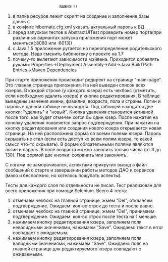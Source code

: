 							ВАЖНО!!!
							
1) в папке ресуров лежит скрипт на создание и заполнение базы данных. 
2) в конфиге hibernate.cfg.xml указать актуальный пароль к БД
3) перед запуском тестов в AbstractUITest проверить номер порта(при различных вариантах запуска приложения порт может меняться(:8080 или 	:6013))	
4) с Java 1.5 приложение ругается на переопределение родительского метода. Надо сменить библиотеку в проекте на 1.7
5) почему-то вылетают зависимости мэйвена. Приходится добавлять руками: Properties->Deployment Assembly->Add->Java Build Path Entries->Maven Dependencies
		
При старте приложения происходит редирект на страницу "main-page". Это главная страница приложения.	
На ней выведен список всех юзеров. В каждой строке (у каждого юзера) есть чекбокс (отметить, если необходимо удалить юзера) и
кнопка редактирования. В таблице выведены значения имени, фамилии, возраста, пола и страны. Логин и пароль в данной таблице не выводтся.
Под таблицей находятся две кнопки: "удалить" и "новый". 
Кнопка удаления становится активной после того, как будет отмечен хотся бы один юзер. После нажатия на конопку удаления появляется запрос подтверждения.
При нажатии на кнопку редактирования или создания нового юзера открывается новая страница. На ней расположена форма со всеми
полями юзера. Пароль скрывать не стал (если есть доступ ко всем полям юзера, то какой смысл что-то скрывать). В форме обязательными полями
являются логин и пароль. В поле возраста можно заносить только числа (от 3 до 130). Под формой две кнопки: сохранить или закончить.
	
	
С логами не заморачивался, аспектами прикрутил вывод в файл сообщений о старте и завершении работы методов ДАО и сервисов (мало и
бесполезно, но хотелось пощупать аспекты).

Тесты для каждого слоя по отдельности не писал. Тест реализован для всего приложения при помощи Selenium.
Всего 4 теста:	
1) отмечаем чекбокс на главной странице, жмем "Del", откланяем подтверждение. Ожидаем: кол-во строк до теста и после равно.
2) отмечаем чекбокс на главной странице, жмем "Del", принимаем подтверждение. Ожидаем: кол-во строк после теста на 1 меньше.
3) нажимаем кнопку редактирования юзера, заполняем поля невалидными значениями, нажимаем "Save". Ожидаем: текст в error совпадает с 	ожидаемым.
4) нажимаем кнопку редактирования юзера, заполняем поля валидными значениями, нажимаем "Save". Ожидаем: поля на главной странице для 	редактируемого юзера совпадают с ожидаемыми.
